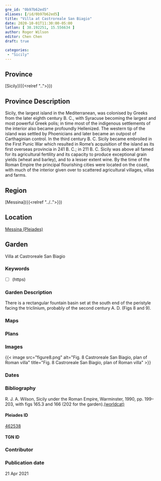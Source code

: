 ```yaml
---
gre_id: "0b97b62ed5"
aliases: [/id/0b97b62ed5]
title: "Villa at Castroreale San Biagio"
date: 2020-10-01T11:30:00-05:00
latlon: [ 38.192251, 15.556634 ]
author: Roger Wilson
editor: Chen Chen
draft: true

categories:
 - "Sicily"
---
```


## Province

[Sicily]({{<relref "..">}})

## Province Description
Sicily, the largest island in the Mediterranean, was colonised by Greeks from the later eighth century B. C., with Syracuse becoming the largest and most powerful Greek polis; in time most of the indigenous settlements of the interior also became profoundly Hellenized. The western tip of the island was settled by Phoenicians and later became an outpost of Carthaginian control. In the third century B. C. Sicily became embroiled in the First Punic War which resulted in Rome’s acquisition of the island as its first overseas provincia in 241 B. C.; in 211 B. C. Sicily was above all famed for its agricultural fertility and its capacity to produce exceptional grain yields (wheat and barley), and to a lesser extent wine. By the time of the Roman Empire the principal flourishing cities were located on the coast, with much of the interior given over to scattered agricultural villages, villas and farms.

## Region

[Messina]({{<relref "../..">}})

<!--### Sublocation Description-->

<!-- DESCRIPTION -->


## Location

[Messina (Pleiades)](https://pleiades.stoa.org/places/462538)

<!--### Location Description-->

<!-- LEAVE THIS BLANK FOR NOW -->

<!--## Sublocation-->

<!--
[AREA WITHIN LOCATION, LIKE “PALATINE HILL”](GEOREFERENCE LINK)
A sublocation is any area larger than an individual garden, but located within a location. I would always try to include a link to a controlled vocabulary here if possible. This ID may well be different from the Garden ID, e.g., Pompeii versus a Garden in one of the houses which has its own Pleiades ID.
-->

<!--### Sublocation Description-->

<!-- DESCRIPTION -->

## Garden

Villa at Castroreale San Biagio

### Keywords
- [ ] (https)
<!-- [urban villas](#) -->


### Garden Description

There is a rectangular fountain basin set at the south end of the peristyle facing the triclinium, probably of the second century A. D. (Figs 8 and 9).

### Maps

<!--
{{< image src="FILENAME" alt="ALT_TEXT" title="CAPTION" >}}
-->

### Plans

<!--{{< image src="cologne_atrium_plan1_EUR_GI_ColClaAA_Ah_carroll.jpg" alt="Plan of the Atrium House at Colonia Claudia Ara Agrippinensium (Cologne); rights statement" title="Plan 1: Plan of the so-called 'atrium house' with an apsidal pool (P) in its garden courtyard (G). Adapted from Precht 1971, fig. 2. (Rights statement)" >}}-->

### Images

{{< image src="figure8.png" alt="Fig. 8  Castroreale San Biagio, plan of Roman villa" title="Fig. 8  Castroreale San Biagio, plan of Roman villa" >}}


### Dates


### Bibliography

R. J. A. Wilson, Sicily under the Roman Empire, Warminster, 1990, pp. 199–203, with figs 165.3 and 166 (202 for the garden).[(worldcat)](http://www.worldcat.org/oclc/608028740)

<!--#### Periodo ID-->

<!-- [PERIODO_ID](https://pleiades.stoa.org/places/PLEIADES_ID) -->

#### Pleiades ID

[462538](https://pleiades.stoa.org/places/462538)

#### TGN ID


### Contributor


### Publication date

21 Apr 2021


<!--### Related articles-->

<!-- Links to other related articles. Leave blank for now -->